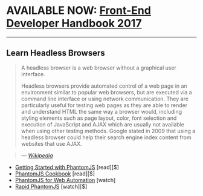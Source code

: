 # AVAILABLE NOW: [Front-End Developer Handbook 2017](https://frontendmasters.com/books/front-end-handbook/2017/)

***

## Learn Headless Browsers

> A headless browser is a web browser without a graphical user interface.
>
>Headless browsers provide automated control of a web page in an environment similar to popular web browsers, but are executed via a command line interface or using network communication. They are particularly useful for testing web pages as they are able to render and understand HTML the same way a browser would, including styling elements such as page layout, color, font selection and execution of JavaScript and AJAX which are usually not available when using other testing methods. Google stated in 2009 that using a headless browser could help their search engine index content from websites that use AJAX.

><cite>&#8212; [Wikipedia](https://en.wikipedia.org/wiki/Headless_browser)</cite>

* [Getting Started with PhantomJS](http://www.amazon.com/Getting-Started-PhantomJS-Aries-Beltran/dp/1782164227) [read][$]
* [PhantomJS Cookbook](http://www.amazon.com/PhantomJS-Cookbook-Rob-Friesel/dp/178398192X) [read][$]
* [PhantomJS for Web Automation](https://www.youtube.com/watch?v=OqEcn_6GBDI) [watch]
* [Rapid PhantomJS](https://www.packtpub.com/web-development/rapid-phantomjs-video) [watch][$]
